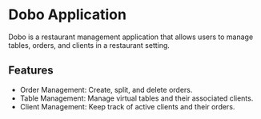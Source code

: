 # Dobo Application

Dobo is a restaurant management application that allows users to manage tables, orders, and clients in a restaurant setting.

## Features

- Order Management: Create, split, and delete orders.
- Table Management: Manage virtual tables and their associated clients.
- Client Management: Keep track of active clients and their orders.
